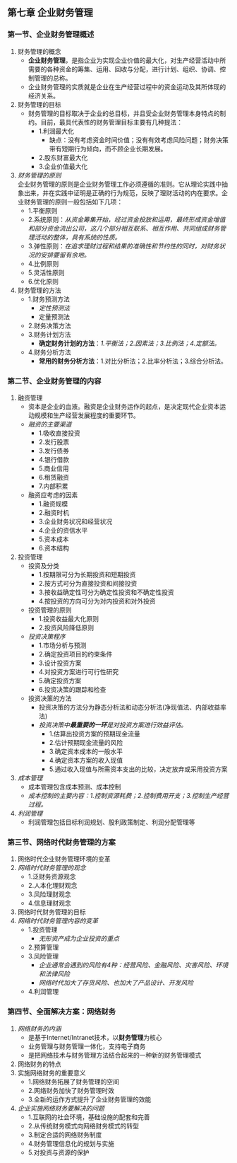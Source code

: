 ## 第七章 企业财务管理

### 第一节、企业财务管理概述

1. 财务管理的概念
   - **企业财务管理**，是指企业为实现企业价值的最大化，对生产经营活动中所需要的各种资金的筹集、运用、回收与分配，进行计划、组织、协调、控制管理的总称。
   - 企业财务管理的实质就是企业在生产经营过程中的资金运动及其所体现的经济关系。
2. 财务管理的目标
   - 财务管理的目标取决于企业的总目标，并且受企业财务管理本身特点的制约。目前，最具代表性的财务管理目标主要有几种提法：
     - 1.利润最大化
         - 缺点：没有考虑资金时间价值；没有有效考虑风险问题；财务决策带有短期行为倾向，而不顾企业长期发展。
     - 2.股东财富最大化
     - 3.企业价值最大化
3. _财务管理的原则_  
   企业财务管理的原则是企业财务管理工作必须遵循的准则。它从理论实践中抽象出来，并在实践中证明是正确的行为规范，反映了理财活动的内在要求。企业财务管理的原则一般包括如下几项：
   - 1.平衡原则
   - 2.系统原则：_从资金筹集开始，经过资金投放和运用，最终形成资金增值和部分资金流出公司，这几个部分相互联系、相互作用、共同组成财务管理活动的整体，具有系统的性质。_
   - 3.弹性原则：_在追求理财过程和结果的准确性和节约性的同时，对财务状况的安排要留有余地。_
   - 4.比例原则
   - 5.灵活性原则
   - 6.优化原则
4. 财务管理的方法
   - 1.财务预测方法
      - _定性预测法_
      - 定量预测法
   - 2.财务决策方法
   - 3.财务计划方法
     - **确定财务计划的方法**：_1.平衡法；2.因素法；3.比例法；4.定额法。_
   - 4.财务分析方法
     - **常用的财务分析方法**：1.对比分析法；2.比率分析法；3.综合分析法。

### 第二节、企业财务管理的内容

1. 融资管理
   - 资本是企业的血液。融资是企业财务运作的起点，是决定现代企业资本运动规模和生产经营发展程度的重要环节。
   - _融资的主要渠道_
     - 1.吸收直接投资
     - 2.发行股票
     - 3.发行债券
     - 4.银行借款
     - 5.商业信用
     - 6.租赁融资
     - 7.内部积累
   - 融资应考虑的因素
     - 1.融资规模
     - 2.融资时机
     - 3.企业财务状况和经营状况
     - 4.企业的资信水平
     - 5.资本成本
     - 6.资本结构
2. 投资管理
   - 投资及分类
     - 1.按期限可分为长期投资和短期投资
     - 2.按方式可分为直接投资和间接投资
     - 3.按收益确定性可分为确定性投资和不确定性投资
     - 4.按投资的方向可分为对内投资和对外投资
   - 投资管理的原则
     - 1.投资收益最大化原则
     - 2.投资风险降低原则
   - _投资决策程序_
     - 1.市场分析与预测
     - 2.确定投资项目的约束条件
     - 3.设计投资方案
     - 4.对投资方案进行可行性研究
     - 5.确定投资方案
     - 6.投资决策的跟踪和检查
   - 投资决策的方法
      - 投资决策的方法分为静态分析法和动态分析法(净现值法、内部收益率法)
      - _投资决策中**最重要的一环**是对投资方案进行效益评估。_
         - 1.估算出投资方案的预期现金流量
         - 2.估计预期现金流量的风险
         - 3.确定资本成本的一般水平
         - 4.确定资本方案的收入现值
         - 5.通过收入现值与所需资本支出的比较，决定放弃或采用投资方案
3. _成本管理_
   - 成本管理包含成本预测、成本控制
   - _成本控制的主要内容：1.控制资源耗费；2.控制费用开支；3.控制生产经营过程。_
4. _利润管理_
   - 利润管理包括目标利润规划、股利政策制定、利润分配管理等

### 第三节、网络时代财务管理的方案

1. 网络时代企业财务管理环境的变革
2. _网络时代财务管理的观念_
   - 1.泛财务资源观念
   - 2.人本化理财观念
   - 3.风险理财观念
   - 4.信息理财观念
3. 网络时代财务管理的目标
4. _网络时代财务管理内容的变革_
   - 1.投资管理
      - _无形资产成为企业投资的重点_
   - 2.预算管理
   - 3.风险管理
      - _企业通常会遇到的风险有4种：经营风险、金融风险、灾害风险、环境和法律风险_
      - _网络时代加大了存货风险、也加大了产品设计、开发风险_
   - 4.利润管理

### 第四节、全面解决方案：网络财务

1. _网络财务的内涵_
   - 是基于Internet/Intranet技术，以**财务管理**为核心
   - 业务管理与财务管理一体化，支持电子商务
   - 是把网络技术与财务管理方法结合起来的一种新的财务管理模式
2. 网络财务的特点
3. 实施网络财务的重要意义
   - 1.网络财务拓展了财务管理的空间
   - 2.网络财务加快了财务管理时效
   - 3.全新的运作方式提升了企业财务管理的效能
4. _企业实施网络财务要解决的问题_
   - 1.互联网的社会环境，基础设施的配套和完善
   - 2.从传统财务模式向网络财务模式的转型
   - 3.制定合适的网络财务制度
   - 4.财务管理信息化的规划与实施
   - 5.对投资与资源的保护
